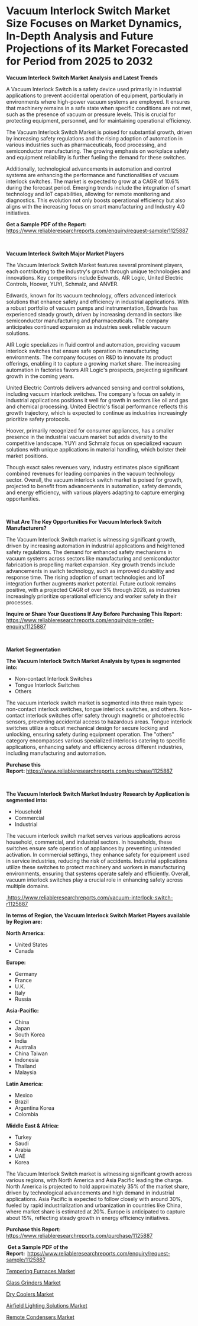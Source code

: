 <p><h1>Vacuum Interlock Switch Market Size Focuses on Market Dynamics, In-Depth Analysis and Future Projections of its Market Forecasted for Period from 2025 to 2032</h1></p><p><strong>Vacuum Interlock Switch Market Analysis and Latest Trends</strong></p>
<p><p>A Vacuum Interlock Switch is a safety device used primarily in industrial applications to prevent accidental operation of equipment, particularly in environments where high-power vacuum systems are employed. It ensures that machinery remains in a safe state when specific conditions are not met, such as the presence of vacuum or pressure levels. This is crucial for protecting equipment, personnel, and for maintaining operational efficiency.</p><p>The Vacuum Interlock Switch Market is poised for substantial growth, driven by increasing safety regulations and the rising adoption of automation in various industries such as pharmaceuticals, food processing, and semiconductor manufacturing. The growing emphasis on workplace safety and equipment reliability is further fueling the demand for these switches.</p><p>Additionally, technological advancements in automation and control systems are enhancing the performance and functionalities of vacuum interlock switches. The market is expected to grow at a CAGR of 10.6% during the forecast period. Emerging trends include the integration of smart technology and IoT capabilities, allowing for remote monitoring and diagnostics. This evolution not only boosts operational efficiency but also aligns with the increasing focus on smart manufacturing and Industry 4.0 initiatives.</p></p>
<p><strong>Get a Sample PDF of the Report:&nbsp;</strong> <a href="https://www.reliableresearchreports.com/enquiry/request-sample/1125887?utm_campaign=10&utm_medium=2&utm_source=Github&utm_content=ia&utm_term=11042025&utm_id=vacuum-interlock-switch">https://www.reliableresearchreports.com/enquiry/request-sample/1125887</a></p>
<p>&nbsp;</p>
<p><strong>Vacuum Interlock Switch Major Market Players</strong></p>
<p><p>The Vacuum Interlock Switch Market features several prominent players, each contributing to the industry's growth through unique technologies and innovations. Key competitors include Edwards, AIR Logic, United Electric Controls, Hoover, YUYI, Schmalz, and ANVER.</p><p>Edwards, known for its vacuum technology, offers advanced interlock solutions that enhance safety and efficiency in industrial applications. With a robust portfolio of vacuum pumps and instrumentation, Edwards has experienced steady growth, driven by increasing demand in sectors like semiconductor manufacturing and pharmaceuticals. The company anticipates continued expansion as industries seek reliable vacuum solutions.</p><p>AIR Logic specializes in fluid control and automation, providing vacuum interlock switches that ensure safe operation in manufacturing environments. The company focuses on R&D to innovate its product offerings, enabling it to capture a growing market share. The increasing automation in factories favors AIR Logic's prospects, projecting significant growth in the coming years.</p><p>United Electric Controls delivers advanced sensing and control solutions, including vacuum interlock switches. The company's focus on safety in industrial applications positions it well for growth in sectors like oil and gas and chemical processing. United Electric's fiscal performance reflects this growth trajectory, which is expected to continue as industries increasingly prioritize safety protocols.</p><p>Hoover, primarily recognized for consumer appliances, has a smaller presence in the industrial vacuum market but adds diversity to the competitive landscape. YUYI and Schmalz focus on specialized vacuum solutions with unique applications in material handling, which bolster their market positions.</p><p>Though exact sales revenues vary, industry estimates place significant combined revenues for leading companies in the vacuum technology sector. Overall, the vacuum interlock switch market is poised for growth, projected to benefit from advancements in automation, safety demands, and energy efficiency, with various players adapting to capture emerging opportunities.</p></p>
<p>&nbsp;</p>
<p><strong>What Are The Key Opportunities For Vacuum Interlock Switch Manufacturers?</strong></p>
<p><p>The Vacuum Interlock Switch market is witnessing significant growth, driven by increasing automation in industrial applications and heightened safety regulations. The demand for enhanced safety mechanisms in vacuum systems across sectors like manufacturing and semiconductor fabrication is propelling market expansion. Key growth trends include advancements in switch technology, such as improved durability and response time. The rising adoption of smart technologies and IoT integration further augments market potential. Future outlook remains positive, with a projected CAGR of over 5% through 2028, as industries increasingly prioritize operational efficiency and worker safety in their processes.</p></p>
<p><strong>Inquire or Share Your Questions If Any Before Purchasing This Report:</strong> <a href="https://www.reliableresearchreports.com/enquiry/pre-order-enquiry/1125887?utm_campaign=10&utm_medium=2&utm_source=Github&utm_content=ia&utm_term=11042025&utm_id=vacuum-interlock-switch">https://www.reliableresearchreports.com/enquiry/pre-order-enquiry/1125887</a></p>
<p>&nbsp;</p>
<p><strong>Market Segmentation</strong></p>
<p><strong>The Vacuum Interlock Switch Market Analysis by types is segmented into:</strong></p>
<p><ul><li>Non-contact Interlock Switches</li><li>Tongue Interlock Switches</li><li>Others</li></ul></p>
<p><p>The vacuum interlock switch market is segmented into three main types: non-contact interlock switches, tongue interlock switches, and others. Non-contact interlock switches offer safety through magnetic or photoelectric sensors, preventing accidental access to hazardous areas. Tongue interlock switches utilize a robust mechanical design for secure locking and unlocking, ensuring safety during equipment operation. The "others" category encompasses various specialized interlocks catering to specific applications, enhancing safety and efficiency across different industries, including manufacturing and automation.</p></p>
<p><strong>Purchase this Report:&nbsp;</strong><a href="https://www.reliableresearchreports.com/purchase/1125887?utm_campaign=10&utm_medium=2&utm_source=Github&utm_content=ia&utm_term=11042025&utm_id=vacuum-interlock-switch">https://www.reliableresearchreports.com/purchase/1125887</a></p>
<p>&nbsp;</p>
<p><strong>The Vacuum Interlock Switch Market Industry Research by Application is segmented into:</strong></p>
<p><ul><li>Household</li><li>Commercial</li><li>Industrial</li></ul></p>
<p><p>The vacuum interlock switch market serves various applications across household, commercial, and industrial sectors. In households, these switches ensure safe operation of appliances by preventing unintended activation. In commercial settings, they enhance safety for equipment used in service industries, reducing the risk of accidents. Industrial applications utilize these switches to protect machinery and workers in manufacturing environments, ensuring that systems operate safely and efficiently. Overall, vacuum interlock switches play a crucial role in enhancing safety across multiple domains.</p></p>
<p><a href="https://www.reliableresearchreports.com/vacuum-interlock-switch-r1125887?utm_campaign=10&utm_medium=2&utm_source=Github&utm_content=ia&utm_term=11042025&utm_id=vacuum-interlock-switch">&nbsp;https://www.reliableresearchreports.com/vacuum-interlock-switch-r1125887</a></p>
<p><strong>In terms of Region, the Vacuum Interlock Switch Market Players available by Region are:</strong></p>
<p>
    <p> <strong> North America: </strong>
        <ul>
            <li>United States</li>
            <li>Canada</li>
        </ul>
        </p> 
    <p> <strong> Europe: </strong>
        <ul>
            <li>Germany</li>
            <li>France</li>
            <li>U.K.</li>
            <li>Italy</li>
            <li>Russia</li>
        </ul>
        </p> 
    <p> <strong> Asia-Pacific: </strong>
        <ul>
            <li>China</li>
            <li>Japan</li>
            <li>South Korea</li>
            <li>India</li>
            <li>Australia</li>
            <li>China Taiwan</li>
            <li>Indonesia</li>
            <li>Thailand</li>
            <li>Malaysia</li>
        </ul>
        </p> 
    <p> <strong> Latin America: </strong>
        <ul>
            <li>Mexico</li>
            <li>Brazil</li>
            <li>Argentina Korea</li>
            <li>Colombia</li>
        </ul>
        </p> 
    <p> <strong> Middle East & Africa: </strong>
        <ul>
            <li>Turkey</li>
            <li>Saudi</li>
            <li>Arabia</li>
            <li>UAE</li>
            <li>Korea</li>
        </ul>
    </p>
    </p>
<p><p>The Vacuum Interlock Switch market is witnessing significant growth across various regions, with North America and Asia Pacific leading the charge. North America is projected to hold approximately 35% of the market share, driven by technological advancements and high demand in industrial applications. Asia Pacific is expected to follow closely with around 30%, fueled by rapid industrialization and urbanization in countries like China, where market share is estimated at 20%. Europe is anticipated to capture about 15%, reflecting steady growth in energy efficiency initiatives.</p></p>
<p><strong>Purchase this Report: </strong><a href="https://www.reliableresearchreports.com/purchase/1125887?utm_campaign=10&utm_medium=2&utm_source=Github&utm_content=ia&utm_term=11042025&utm_id=vacuum-interlock-switch">https://www.reliableresearchreports.com/purchase/1125887</a></p>
<p>&nbsp;<strong>Get a Sample PDF of the Report:&nbsp;&nbsp;</strong><a href="https://www.reliableresearchreports.com/enquiry/request-sample/1125887?utm_campaign=10&utm_medium=2&utm_source=Github&utm_content=ia&utm_term=11042025&utm_id=vacuum-interlock-switch">https://www.reliableresearchreports.com/enquiry/request-sample/1125887</a></p>
<p><strong></strong></p>
<p><p><a href="https://github.com/wantadhagino/Market-Research-Report-List-1/blob/main/tempering-furnaces-market.md?utm_campaign=10&utm_medium=2&utm_source=Github&utm_content=ia&utm_term=11042025&utm_id=vacuum-interlock-switch">Tempering Furnaces Market</a></p><p><a href="https://github.com/lelahokendo/Market-Research-Report-List-1/blob/main/glass-grinders-market.md?utm_campaign=10&utm_medium=2&utm_source=Github&utm_content=ia&utm_term=11042025&utm_id=vacuum-interlock-switch">Glass Grinders Market</a></p><p><a href="https://github.com/eskelimaksic/Market-Research-Report-List-1/blob/main/dry-coolers-market.md?utm_campaign=10&utm_medium=2&utm_source=Github&utm_content=ia&utm_term=11042025&utm_id=vacuum-interlock-switch">Dry Coolers Market</a></p><p><a href="https://github.com/gogashopkewy/Market-Research-Report-List-1/blob/main/airfield-lighting-solutions-market.md?utm_campaign=10&utm_medium=2&utm_source=Github&utm_content=ia&utm_term=11042025&utm_id=vacuum-interlock-switch">Airfield Lighting Solutions Market</a></p><p><a href="https://github.com/vestadjogile/Market-Research-Report-List-1/blob/main/remote-condensers-market.md?utm_campaign=10&utm_medium=2&utm_source=Github&utm_content=ia&utm_term=11042025&utm_id=vacuum-interlock-switch">Remote Condensers Market</a></p></p>